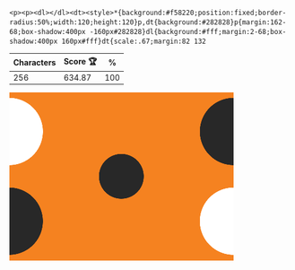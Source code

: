 `<p><p><dl></dl><dt><style>*{background:#f58220;position:fixed;border-radius:50%;width:120;height:120}p,dt{background:#282828}p{margin:162-68;box-shadow:400px -160px#282828}dl{background:#fff;margin:2-68;box-shadow:400px 160px#fff}dt{scale:.67;margin:82 132`

| Characters | Score 🏆 | %   |
| ---------- | -------- | --- |
| 256        | 634.87   | 100 |

![](/2025/May2025/29/20250529.png)
